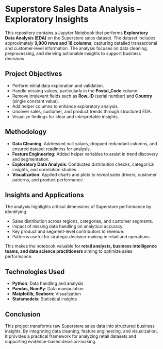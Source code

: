 # Superstore Sales Data Analysis – Exploratory Insights

This repository contains a Jupyter Notebook that performs **Exploratory Data Analysis (EDA)** on the Superstore sales dataset. The dataset includes approximately **9,800 rows and 18 columns**, capturing detailed transactional and customer-level information. The analysis focuses on data cleaning, preprocessing, and deriving actionable insights to support business decisions.

## Project Objectives
- Perform initial data exploration and validation.  
- Handle missing values, particularly in the **Postal_Code** column.  
- Remove irrelevant fields such as **Row_ID** (serial number) and **Country** (single constant value).  
- Add helper columns to enhance exploratory analysis.  
- Uncover sales, customer, and product trends through structured EDA.  
- Visualize findings for clear and interpretable insights.  

## Methodology
- **Data Cleaning**: Addressed null values, dropped redundant columns, and ensured dataset readiness for analysis.  
- **Feature Engineering**: Added helper variables to assist in trend discovery and segmentation.  
- **Exploratory Data Analysis**: Conducted distribution checks, categorical insights, and correlation studies.  
- **Visualization**: Applied charts and plots to reveal sales drivers, customer patterns, and product performance.  

## Insights and Applications
The analysis highlights critical dimensions of Superstore performance by identifying:  
- Sales distribution across regions, categories, and customer segments.  
- Impact of missing data handling on analytical accuracy.  
- Key product and segment-level contributors to revenue.  
- Patterns useful for strategic decision-making in retail and operations.  

This makes the notebook valuable for **retail analysts, business intelligence teams, and data science practitioners** aiming to optimize sales performance.  

## Technologies Used
- **Python**: Data handling and analysis  
- **Pandas, NumPy**: Data manipulation  
- **Matplotlib, Seaborn**: Visualization  
- **Statsmodels**: Statistical insights  

## Conclusion
This project transforms raw Superstore sales data into structured business insights. By integrating data cleaning, feature engineering, and visualization, it provides a practical framework for analyzing retail datasets and supporting evidence-based decision-making.
